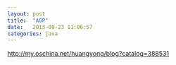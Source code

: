 ```yaml
---
layout: post
title:  "AOP"
date:   2013-09-23 11:06:57
categories: java
---
```


http://my.oschina.net/huangyong/blog?catalog=388531